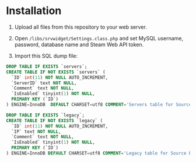 Installation
========
1. Upload all files from this repository to your web server.

2. Open ```/libs/srvwidget/Settings.class.php``` and set MySQL username, password, database name and Steam Web API token.

3. Import this SQL dump file:
```sql
DROP TABLE IF EXISTS `servers`;
CREATE TABLE IF NOT EXISTS `servers` (
  `ID` int(11) NOT NULL AUTO_INCREMENT,
  `ServerID` text NOT NULL,
  `Comment` text NOT NULL,
  `IsEnabled` tinyint(1) NOT NULL,
  PRIMARY KEY (`ID`)
) ENGINE=InnoDB  DEFAULT CHARSET=utf8 COMMENT='Servers table for Source Engine Web Widget' AUTO_INCREMENT=1 ;

DROP TABLE IF EXISTS `legacy`;
CREATE TABLE IF NOT EXISTS `legacy` (
  `ID` int(11) NOT NULL AUTO_INCREMENT,
  `IP` text NOT NULL,
  `Comment` text NOT NULL,
  `IsEnabled` tinyint(1) NOT NULL,
  PRIMARY KEY (`ID`)
) ENGINE=InnoDB DEFAULT CHARSET=utf8 COMMENT='Legacy table for Source Engine Web Widget' AUTO_INCREMENT=1 ;
```
